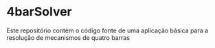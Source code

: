 # 4barSolver
Este repositório contém o código fonte de uma aplicação básica para a resolução de mecanismos de quatro barras

